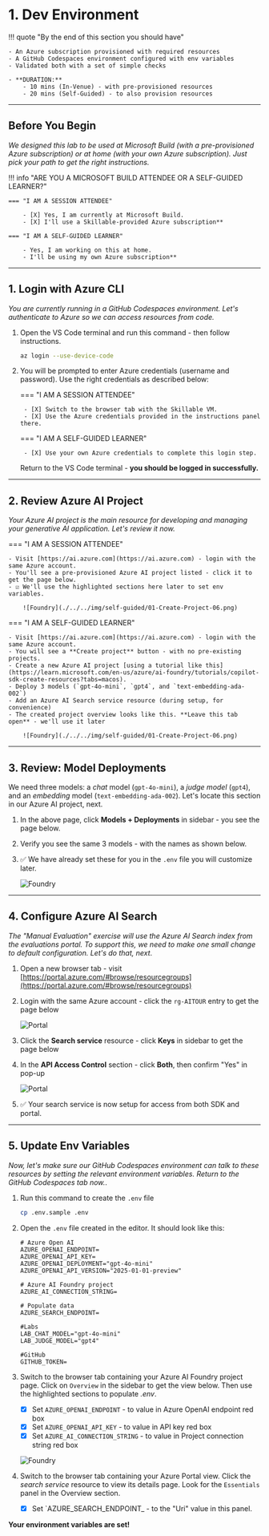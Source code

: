 # 1. Dev Environment


!!! quote "By the end of this section you should have"

    - An Azure subscription provisioned with required resources
    - A GitHub Codespaces environment configured with env variables
    - Validated both with a set of simple checks

    - **DURATION:** 
        - 10 mins (In-Venue) - with pre-provisioned resources
        - 20 mins (Self-Guided) - to also provision resources

---

## Before You Begin

_We designed this lab to be used at Microsoft Build (with a pre-provisioned Azure subscription) or at home (with your own Azure subscription). Just pick your path to get the right instructions._


!!! info "ARE YOU A MICROSOFT BUILD ATTENDEE OR A SELF-GUIDED LEARNER?"

    === "I AM A SESSION ATTENDEE"

        - [X] Yes, I am currently at Microsoft Build. 
        - [X] I'll use a Skillable-provided Azure subscription**

    === "I AM A SELF-GUIDED LEARNER"

        - Yes, I am working on this at home. 
        - I'll be using my own Azure subscription**

---

## 1. Login with Azure CLI

_You are currently running in a GitHub Codespaces environment. Let's authenticate to Azure so we can access resources from code._

1. Open the VS Code terminal and run this command - then follow instructions.

    ```bash title="" linenums="0"
    az login --use-device-code
    ```

1. You will be prompted to enter Azure credentials (username and password). Use the right credentials as described below:

    === "I AM A SESSION ATTENDEE"

        - [X] Switch to the browser tab with the Skillable VM.
        - [X] Use the Azure credentials provided in the instructions panel there.

    === "I AM A SELF-GUIDED LEARNER"

        - [X] Use your own Azure credentials to complete this login step.

    Return to the VS Code terminal - **you should be logged in successfully.** 

---

## 2. Review Azure AI Project

_Your Azure AI project is the main resource for developing and managing your generative AI application. Let's review it now._


=== "I AM A SESSION ATTENDEE"

    - Visit [https://ai.azure.com](https://ai.azure.com) - login with the same Azure account.
    - You'll see a pre-provisioned Azure AI project listed - click it to get the page below. 
    - ☑️ We'll use the highlighted sections here later to set env variables.

        ![Foundry](./../../img/self-guided/01-Create-Project-06.png)

=== "I AM A SELF-GUIDED LEARNER"

    - Visit [https://ai.azure.com](https://ai.azure.com) - login with the same Azure account.
    - You will see a **Create project** button - with no pre-existing projects.
    - Create a new Azure AI project [using a tutorial like this](https://learn.microsoft.com/en-us/azure/ai-foundry/tutorials/copilot-sdk-create-resources?tabs=macos).
    - Deploy 3 models (`gpt-4o-mini`, `gpt4`, and `text-embedding-ada-002`) 
    - Add an Azure AI Search service resource (during setup, for convenience)
    - The created project overview looks like this. **Leave this tab open** - we'll use it later

        ![Foundry](./../../img/self-guided/01-Create-Project-06.png) 

---

## 3. Review: Model Deployments

We need three models: a _chat_ model (`gpt-4o-mini`), a _judge model_ (`gpt4`), and an _embedding_ model (`text-embedding-ada-002`). Let's locate this section in our Azure AI project, next.

1. In the above page, click **Models + Deployments** in sidebar - you see the page below.
1. Verify you see the same 3 models - with the names as shown below.
1. ✅ We have already set these for you in the `.env` file you will customize later.

    ![Foundry](./../../img/self-guided/01-Deploy-Models-09.png)

---

## 4. Configure Azure AI Search

_The "Manual Evaluation" exercise will use the Azure AI Search index from the evaluations portal. To support this, we need to make one small change to default configuration. Let's do that, next_.
  
1. Open a new browser tab - visit [https://portal.azure.com/#browse/resourcegroups](https://portal.azure.com/#browse/resourcegroups)
1. Login with the same Azure account - click the `rg-AITOUR` entry to get the page below
            
    ![Portal](./../../img/self-guided/01-Azure-Portal-03.png)

1. Click the **Search service** resource - click **Keys** in sidebar to get the page below
1. In the **API Access Control** section - click **Both**, then confirm "Yes" in pop-up
            
    ![Portal](./../../img/self-guided/01-Azure-Portal-06.png)

1. ✅ Your search service is now setup for access from both SDK and portal.
    
---

## 5. Update Env Variables

_Now, let's make sure our GitHub Codespaces environment can talk to these resources by setting the relevant environment variables. Return to the GitHub Codespaces tab now._.

1. Run this command to create the `.env` file

    ```bash title="" linenums="0"
    cp .env.sample .env
    ```

1. Open the `.env` file created in the editor. It should look like this: 

    ```text title="" linenums="0"
    # Azure Open AI
    AZURE_OPENAI_ENDPOINT=
    AZURE_OPENAI_API_KEY=
    AZURE_OPENAI_DEPLOYMENT="gpt-4o-mini"
    AZURE_OPENAI_API_VERSION="2025-01-01-preview"

    # Azure AI Foundry project
    AZURE_AI_CONNECTION_STRING=

    # Populate data
    AZURE_SEARCH_ENDPOINT=

    #Labs
    LAB_CHAT_MODEL="gpt-4o-mini"
    LAB_JUDGE_MODEL="gpt4"

    #GitHub
    GITHUB_TOKEN=
    ```

1. Switch to the browser tab containing your Azure AI Foundry project page. Click on `Overview` in the sidebar to get the view below. Then use the highlighted sections to populate _.env_.

    - [X] Set `AZURE_OPENAI_ENDPOINT` - to value in Azure OpenAI endpoint red box
    - [X] Set `AZURE_OPENAI_API_KEY` - to value in API key red box
    - [X] Set `AZURE_AI_CONNECTION_STRING` - to value in Project connection string red box

    ![Foundry](./../../img/self-guided/01-Create-Project-06.png)

1. Switch to the browser tab containing your Azure Portal view. Click the _search service_ resource to view its details page. Look for the `Essentials` panel in the Overview section.
    - [X] Set `AZURE_SEARCH_ENDPOINT_ - to the "Uri" value in this panel.

**Your environment variables are set!**

